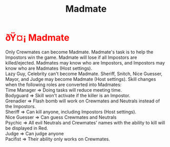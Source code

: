 ﻿---
lang: en-US
title: Madmate
prev: LastImpostor
next: Mare
---
# <font color=red>ðŸ¤¡ <b>Madmate</b></font> <Badge text="Impostor" type="tip" vertical="middle"/>

Only Crewmates can become Madmate. Madmate's task is to help the Impostors win the game. Madmate will lose if all Impostors are killed/ejected. Madmates may know who are Impostors, and Impostors may know who are Madmates (Host settings).<br>
Lazy Guy, Celebrity can't become Madmate. Sheriff, Snitch, Nice Guesser, Mayor, and Judge may become Madmate (Host settings). Skill changes when the following roles are converted into Madmates:<br>
Time Manager => Doing tasks will reduce meeting time.<br>
Bodyguard => Skill won't activate if the killer is an Impostor.<br>
Grenadier => Flash bomb will work on Crewmates and Neutrals instead of the Impostors.<br>
Sheriff => Can kill anyone, including Impostors (Host settings).<br>
Nice Guesser => Can guess Crewmates and Neutrals<br>
Psychic => All evil Neutrals and Crewmates' names with the ability to kill will be displayed in Red.<br>
Judge => Can judge anyone<br>
Pacifist => Their ability only works on Crewmates.